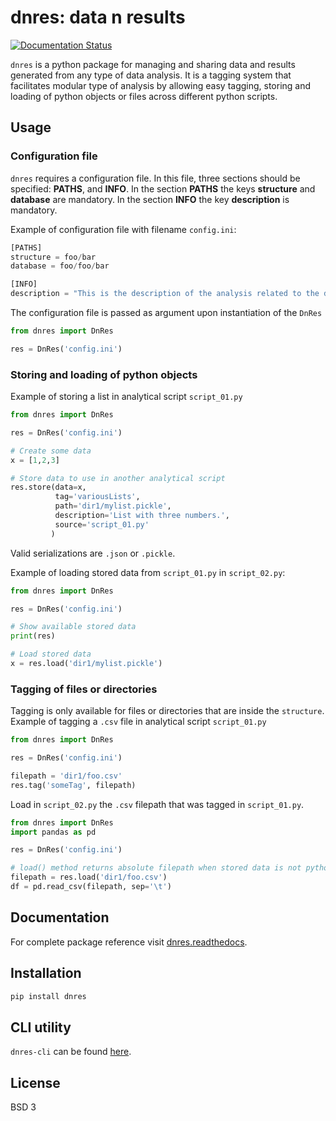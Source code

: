 # dnres: data n results

[![Documentation Status](https://readthedocs.org/projects/pip/badge/?version=stable)](https://pip.pypa.io/en/stable/?badge=stable)

`dnres` is a python package for managing and sharing data and results generated from any type of data analysis. It is a tagging system that facilitates modular type of analysis by allowing easy tagging, storing and loading of python objects or files across different python scripts.

## Usage

### Configuration file

`dnres` requires a configuration file. In this file, three sections should be specified: **PATHS**, and **INFO**. In the section **PATHS** the keys **structure** and **database** are mandatory. In the section **INFO** the key **description** is mandatory.

Example of configuration file with filename `config.ini`:
```python
[PATHS]
structure = foo/bar
database = foo/foo/bar

[INFO]
description = "This is the description of the analysis related to the data and results."
```

The configuration file is passed as argument upon instantiation of the `DnRes`
```python
from dnres import DnRes

res = DnRes('config.ini')
```

### Storing and loading of python objects

Example of storing a list in analytical script `script_01.py` 

```python
from dnres import DnRes

res = DnRes('config.ini')

# Create some data
x = [1,2,3]

# Store data to use in another analytical script
res.store(data=x,
          tag='variousLists',
          path='dir1/mylist.pickle',
          description='List with three numbers.',
          source='script_01.py'
         )
```
Valid serializations are `.json` or `.pickle`.


Example of loading stored data from `script_01.py` in `script_02.py`:

```python
from dnres import DnRes

res = DnRes('config.ini')

# Show available stored data
print(res)

# Load stored data
x = res.load('dir1/mylist.pickle')
```

### Tagging of files or directories

Tagging is only available for files or directories that are inside the `structure`.
Example of tagging a `.csv` file in analytical script `script_01.py`

```python
from dnres import DnRes

res = DnRes('config.ini')

filepath = 'dir1/foo.csv'
res.tag('someTag', filepath)
```

Load in `script_02.py` the `.csv` filepath that was tagged in `script_01.py`.

```python
from dnres import DnRes
import pandas as pd

res = DnRes('config.ini')

# load() method returns absolute filepath when stored data is not python object.
filepath = res.load('dir1/foo.csv')
df = pd.read_csv(filepath, sep='\t')
```

## Documentation

For complete package reference visit [dnres.readthedocs](https://dnres.readthedocs.io/en/latest/source/dnres.html).

## Installation

```bash
pip install dnres
```

## CLI utility

`dnres-cli` can be found [here](https://github.com/DKioroglou/dnres-cli).

## License

BSD 3

